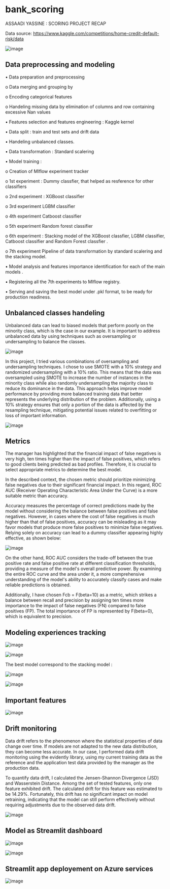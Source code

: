 # bank_scoring
ASSAADI YASSINE : SCORING PROJECT RECAP

Data source: https://www.kaggle.com/competitions/home-credit-default-risk/data

![image](https://github.com/Yassaadi/bank_scoring/assets/106546639/45b0970c-bccd-4b58-a354-a73325509c29)

## Data preprocessing and modeling 

•	Data preparation and preprocessing  

 o Data merging and grouping by
 
 o Encoding categorical features 
 
 o	Handeling missing data by elimination of columns and row containing excessive Nan values

•	Features selection and features engineering : Kaggle kernel

•	Data split : train and test sets and drift data

•	Handeling unbalanced classes.

•	Data transformation : Standard scalering

•	Model training : 

o	Creation of Mlflow experiment tracker

o	1st experiment : Dummy classfier, that helped as resference for other classifiers 

o	2nd experiment : XGBoost classifier

o	3rd experiment LGBM classifier

o	4th experiment Catboost classifier

o	5th experiment Random forest classifier 

o	6th experiment : Stacking model of the XGBoost classfier, LGBM classifier, Catboost classifier and Random Forest classfier .

o	7th experiment Pipeline of data transformation by standard scalering and the stacking model.

•	Model analysis and features importance identification for each of the main models .

•	Registering all the 7th experiments to Mlflow registry.

•	Serving and saving the best model under .pkl format, to be ready for production readiness.

## Unbalanced classes handeling 

Unbalanced data can lead to biased models that perform poorly on the minority class, which is the case in our example. It is important to address unbalanced data by using techniques such as oversampling or undersampling to balance the classes.

![image](https://github.com/Yassaadi/bank_scoring/assets/106546639/c022f080-aa50-4f19-b762-d5ffeb40bd15)

In this project, I tried various combinations of oversampling and undersampling techniques. I chose to use SMOTE with a 10% strategy and randomized undersampling with a 10% ratio. This means that the data was oversampled using SMOTE to increase the number of instances in the minority class while also randomly undersampling the majority class to reduce its dominance in the data. This approach helps improve model performance by providing more balanced training data that better represents the underlying distribution of the problem. Additionally, using a 10% strategy ensures that only a portion of the data is affected by the resampling technique, mitigating potential issues related to overfitting or loss of important information.

![image](https://github.com/Yassaadi/bank_scoring/assets/106546639/65b40e51-8238-46be-bfae-14556e22078b)


## Metrics 

The manager has highlighted that the financial impact of false negatives is very high, ten times higher than the impact of false positives, which refers to good clients being predicted as bad profiles. Therefore, it is crucial to select appropriate metrics to determine the best model.

In the described context, the chosen metric should prioritize minimizing false negatives due to their significant financial impact. In this regard, ROC AUC (Receiver Operating Characteristic Area Under the Curve) is a more suitable metric than accuracy.

Accuracy measures the percentage of correct predictions made by the model without considering the balance between false positives and false negatives. However, in cases where the cost of false negatives is much higher than that of false positives, accuracy can be misleading as it may favor models that produce more false positives to minimize false negatives. Relying solely on accuracy can lead to a dummy classifier appearing highly effective, as shown below:

![image](https://github.com/Yassaadi/bank_scoring/assets/106546639/93e106e7-98d8-48d1-9d12-402c33998fc3)

On the other hand, ROC AUC considers the trade-off between the true positive rate and false positive rate at different classification thresholds, providing a measure of the model's overall predictive power. By examining the entire ROC curve and the area under it, a more comprehensive understanding of the model's ability to accurately classify cases and make reliable predictions is obtained.

Additionally, I have chosen Fcb = F(beta=10) as a metric, which strikes a balance between recall and precision by assigning ten times more importance to the impact of false negatives (FN) compared to false positives (FP). The total importance of FP is represented by F(beta=0), which is equivalent to precision.

## Modeling experiences tracking 

![image](https://github.com/Yassaadi/bank_scoring/assets/106546639/e5591b8d-a7ca-41f5-9250-f4573369bd6c)

![image](https://github.com/Yassaadi/bank_scoring/assets/106546639/288e41d3-3392-476e-bf9c-4378bea068ed)


The best model correspond to the stacking model :

![image](https://github.com/Yassaadi/bank_scoring/assets/106546639/00ece513-ed44-4aba-82b2-0481e734ec2d)


![image](https://github.com/Yassaadi/bank_scoring/assets/106546639/c73c1730-663f-44da-a8e0-19c250ef70a6)


## Important features

![image](https://github.com/Yassaadi/bank_scoring/assets/106546639/f11938f2-0710-4a64-a62e-908fc7aa56da)

## Drift monitoring 

Data drift refers to the phenomenon where the statistical properties of data change over time. If models are not adapted to the new data distribution, they can become less accurate. In our case, I performed data drift monitoring using the evidently library, using my current training data as the reference and the application test data provided by the manager as the production data.

To quantify data drift, I calculated the Jensen-Shannon Divergence (JSD) and Wasserstein Distance. Among the set of tested features, only one feature exhibited drift. The calculated drift for this feature was estimated to be 14.29%. Fortunately, this drift has no significant impact on model retraining, indicating that the model can still perform effectively without requiring adjustments due to the observed data drift.

![image](https://github.com/Yassaadi/bank_scoring/assets/106546639/d828fb87-c0a7-4574-8860-c90a2a8e436c)


## Model as Streamlit dashboard

![image](https://github.com/Yassaadi/bank_scoring/assets/106546639/b87dba9e-bcc3-4c1a-a733-ca42a3f88864)

![image](https://github.com/Yassaadi/bank_scoring/assets/106546639/aefbcb39-1dd4-4f78-a5b9-94a42967d0de)

## Streamlit app deployement on Azure services

![image](https://github.com/Yassaadi/bank_scoring/assets/106546639/a6a6088b-6962-4283-960a-3d7ae3466398)




 
 
 
 
